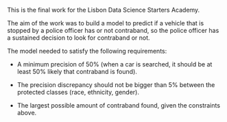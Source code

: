 This is the final work for the Lisbon Data Science Starters Academy.

The aim of the work was to build a model to predict if a vehicle that is stopped by a police officer has or not contraband, so the police officer has a sustained decision to look for contraband or not.

The model needed to satisfy the following requirements:

* A minimum precision of 50% (when a car is searched, it should be at least 50% likely that contraband is found).

* The precision discrepancy should not be bigger than 5% between the protected classes (race, ethnicity, gender).

* The largest possible amount of contraband found, given the constraints above.